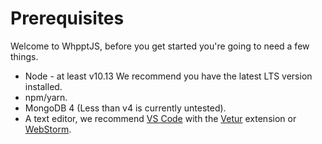 # Prerequisites

Welcome to WhpptJS, before you get started you're going to need a few things.

- Node - at least v10.13 We recommend you have the latest LTS version installed.
- npm/yarn.
- MongoDB 4 (Less than v4 is currently untested).
- A text editor, we recommend [VS Code](https://code.visualstudio.com/) with the
  [Vetur](https://marketplace.visualstudio.com/items?itemName=octref.vetur) extension
  or [WebStorm](https://www.jetbrains.com/webstorm/).
